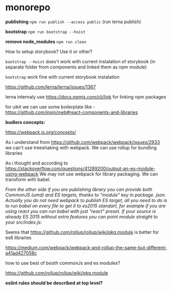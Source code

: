 # monorepo

**publishing** `npm run publish --access public` (run lerna publish)

**bootstrap** `npm run bootstrap --hoist`

**remove node_modules** `npm run clean`

How to setup storybook? Use it or other?

`bootstrap --hoist` does't work with current instalation of storybook (in separate folder from components and linked them as npm module)

`bootstrap` work fine with current storybook instalation

https://github.com/lerna/lerna/issues/1367

lerna internaly use https://docs.npmjs.com/cli/link for linking npm packages


for uikit we can use some boilerplate like - https://github.com/insin/nwb#react-components-and-libraries


**budlers concepts:**

https://webpack.js.org/concepts/

As i understand from https://github.com/webpack/webpack/issues/2933 we can't use treeshaking with webpack.
We can use rollup for bundling libraries

As i thought and according to https://stackoverflow.com/questions/41289200/output-an-es-module-using-webpack
We may not use webpack for library packaging. We can transform with babel.

_From the other side if you are publishing library you can provide both CommonJS (umd) and ES targets,
thanks to "module" key in package. json. Actually you do not need webpack to publish ES target,
all you need to do is to run babel on every file to get it to es2015 standart, for example if you 
are using react you can run babel with just "react" preset. If your source is already ES 2015 without
extra features you can point module straight to your src/index.js:_ 

Seems that https://github.com/rollup/rollup/wiki/pkg.module is better for es6 libraries

https://medium.com/webpack/webpack-and-rollup-the-same-but-different-a41ad427058c

how to use best of booth commonJs and es modules?

https://github.com/rollup/rollup/wiki/pkg.module

**eslint rules should be described at top level?**